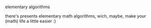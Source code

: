 elementary algorithms

there's presents elementary math algorithms, wich, maybe, make your (math) life a little easier :)
